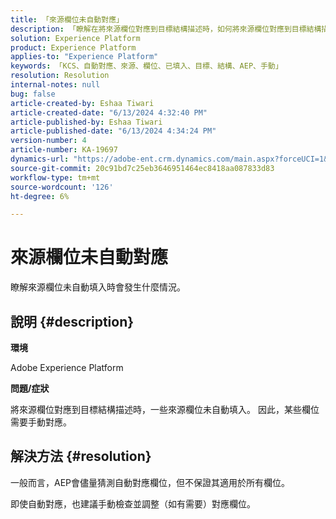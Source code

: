 ```yaml
---
title: 「來源欄位未自動對應」
description: 「瞭解在將來源欄位對應到目標結構描述時，如何將來源欄位對應到目標結構描述。」
solution: Experience Platform
product: Experience Platform
applies-to: "Experience Platform"
keywords: 「KCS、自動對應、來源、欄位、已填入、目標、結構、AEP、手動」
resolution: Resolution
internal-notes: null
bug: false
article-created-by: Eshaa Tiwari
article-created-date: "6/13/2024 4:32:40 PM"
article-published-by: Eshaa Tiwari
article-published-date: "6/13/2024 4:34:24 PM"
version-number: 4
article-number: KA-19697
dynamics-url: "https://adobe-ent.crm.dynamics.com/main.aspx?forceUCI=1&pagetype=entityrecord&etn=knowledgearticle&id=daa8878c-a229-ef11-840a-6045bd029b18"
source-git-commit: 20c91bd7c25eb3646951464ec8418aa087833d83
workflow-type: tm+mt
source-wordcount: '126'
ht-degree: 6%

---
```


# 來源欄位未自動對應


瞭解來源欄位未自動填入時會發生什麼情況。

## 說明 {#description}


<b>環境</b>

Adobe Experience Platform

<b>問題/症狀</b>

將來源欄位對應到目標結構描述時，一些來源欄位未自動填入。 因此，某些欄位需要手動對應。


## 解決方法 {#resolution}


一般而言，AEP會儘量猜測自動對應欄位，但不保證其適用於所有欄位。

即使自動對應，也建議手動檢查並調整（如有需要）對應欄位。

